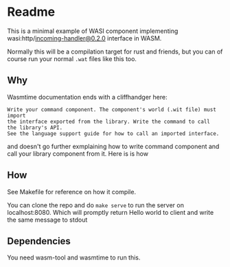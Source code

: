 # Readme

This is a minimal example of WASI component implementing wasi:http/incoming-handler@0.2.0 interface in WASM.

Normally this will be a compilation target for rust and friends, but you can of course
run your normal `.wat` files like this too.

## Why

Wasmtime documentation ends with a cliffhandger here:

    Write your command component. The component's world (.wit file) must import 
    the interface exported from the library. Write the command to call 
    the library's API.
    See the language support guide for how to call an imported interface.


and doesn't go further exmplaining how to write command component and call your library component from it. Here is is how


## How

See Makefile for reference on how it compile.

You can clone the repo and do `make serve` to run the server on localhost:8080.
Which will promptly return Hello world to client and write the same message to stdout

## Dependencies

You need wasm-tool and wasmtime to run this.
